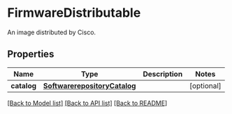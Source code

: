 # FirmwareDistributable

An image distributed by Cisco. 
## Properties
Name | Type | Description | Notes
------------ | ------------- | ------------- | -------------
**catalog** | [**SoftwarerepositoryCatalog**](.md) |  | [optional] 

[[Back to Model list]](../README.md#documentation-for-models) [[Back to API list]](../README.md#documentation-for-api-endpoints) [[Back to README]](../README.md)


